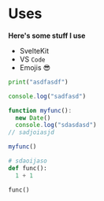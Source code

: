 # Uses

**Here's some stuff I use**

- SvelteKit
- VS `Code`
- Emojis 😎

```python
print("asdfasdf")
```

```js
console.log("sadfasd")

function myfunc():
  new Date()
  console.log("sdasdasd")
// sadjoiasjd

myfunc()
```


~~~python
# sdaoijaso
def func():
  1 + 1

func()
~~~